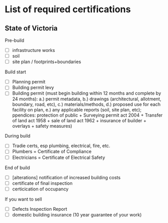 # List of required certifications

## State of Victoria

Pre-build
  - [ ] infrastructure works
  - [ ] soil
  - [ ] site plan / footprints+boundaries 

Build start
  - [ ] Planning permit 
  - [ ] Building permit levy
  - [ ] Building permit (must begin building within 12 months and complete by 24 months): a.) permit metadata, b.) drawings (architectural, allotment, boundary, road, etc), c.) materials/methods, d.) proposed use for each facility on plan, e.) any applicable reports (soil, site plan, etc); ppendices: protection of public + Surveying permit act 2004 + Transfer of land act 1958 + sale of land act 1962 + insurance of builder + overlays + safety measures)

During build
  - [ ] Tradie certs, esp plumbing, electrical, fire, etc.
  - [ ] Plumbers = Certificate of Compliance
  - [ ] Electricians = Certificate of Electrical Safety

End of build
 - [ ] [alterations] notification of increased building costs
 - [ ] certificate of final inspection
 - [ ] certicication of occupancy

If you want to sell
  - [ ] Defects Inspection Report 
  - [ ] domestic building insurance (10 year guarantee of your work)
